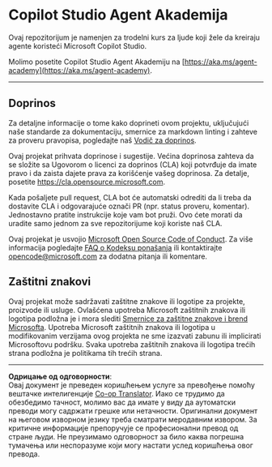 <!--
CO_OP_TRANSLATOR_METADATA:
{
  "original_hash": "8bce990d8da924192fe923e852a19fbb",
  "translation_date": "2025-10-20T22:39:15+00:00",
  "source_file": "README.md",
  "language_code": "sr"
}
-->
# Copilot Studio Agent Akademija

Ovaj repozitorijum je namenjen za trodelni kurs za ljude koji žele da kreiraju agente koristeći Microsoft Copilot Studio.

Molimo posetite Copilot Studio Agent Akademiju na [https://aka.ms/agent-academy](https://aka.ms/agent-academy).

---

## Doprinos

Za detaljne informacije o tome kako doprineti ovom projektu, uključujući naše standarde za dokumentaciju, smernice za markdown linting i zahteve za proveru pravopisa, pogledajte naš [Vodič za doprinos](CONTRIBUTING.md).

Ovaj projekat prihvata doprinose i sugestije. Većina doprinosa zahteva da se složite sa
Ugovorom o licenci za doprinos (CLA) koji potvrđuje da imate pravo i da zaista dajete
prava za korišćenje vašeg doprinosa. Za detalje, posetite <https://cla.opensource.microsoft.com>.

Kada pošaljete pull request, CLA bot će automatski odrediti da li treba da dostavite
CLA i odgovarajuće označi PR (npr. status proveru, komentar). Jednostavno pratite instrukcije
koje vam bot pruži. Ovo ćete morati da uradite samo jednom za sve repozitorijume koji koriste naš CLA.

Ovaj projekat je usvojio [Microsoft Open Source Code of Conduct](https://opensource.microsoft.com/codeofconduct/).
Za više informacija pogledajte [FAQ o Kodeksu ponašanja](https://opensource.microsoft.com/codeofconduct/faq/) ili
kontaktirajte [opencode@microsoft.com](mailto:opencode@microsoft.com) za dodatna pitanja ili komentare.

## Zaštitni znakovi

Ovaj projekat može sadržavati zaštitne znakove ili logotipe za projekte, proizvode ili usluge. Ovlašćena upotreba Microsoft
zaštitnih znakova ili logotipa podložna je i mora slediti
[Smernice za zaštitne znakove i brend Microsofta](https://www.microsoft.com/legal/intellectualproperty/trademarks/usage/general).
Upotreba Microsoft zaštitnih znakova ili logotipa u modifikovanim verzijama ovog projekta ne sme izazvati zabunu ili implicirati Microsoftovu podršku.
Svaka upotreba zaštitnih znakova ili logotipa trećih strana podložna je politikama tih trećih strana.

---

**Одрицање од одговорности**:  
Овај документ је преведен коришћењем услуге за превођење помоћу вештачке интелигенције [Co-op Translator](https://github.com/Azure/co-op-translator). Иако се трудимо да обезбедимо тачност, молимо вас да имате у виду да аутоматски преводи могу садржати грешке или нетачности. Оригинални документ на његовом изворном језику треба сматрати меродавним извором. За критичне информације препоручује се професионални превод од стране људи. Не преузимамо одговорност за било каква погрешна тумачења или неспоразуме који могу настати услед коришћења овог превода.